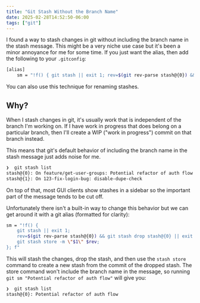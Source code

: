 ```yaml
---
title: "Git Stash Without the Branch Name"
date: 2025-02-28T14:52:50-06:00
tags: ["git"]
---
```


I found a way to stash changes in git without including the branch name in the stash message.
This might be a very niche use case but it's been a minor annoyance for me for some time.
If you just want the alias, then add the following to your `.gitconfig`:

```bash
[alias]
    sm = "!f() { git stash || exit 1; rev=$(git rev-parse stash@{0}) && git stash drop stash@{0} || exit 1; git stash store -m \"$1\" $rev; }; f"
```

You can also use this technique for renaming stashes.

## Why?

When I stash changes in git, it's usually work that is independent of the branch I'm working on.
If I have work in progress that does belong on a particular branch, then I'll create a WIP ("work in progress") commit on that branch instead.

This means that git's default behavior of including the branch name in the stash message just adds noise for me.

```bash
❯  git stash list
stash@{0}: On feature/get-user-groups: Potential refactor of auth flow
stash@{1}: On 123-fix-login-bug: disable-dupe-check
```
On top of that, most GUI clients show stashes in a sidebar so the important part of the message tends to be cut off.

Unfortunately there isn't a built-in way to change this behavior but we can get around it with a git alias (formatted for clarity):

```bash
sm = "!f() {
    git stash || exit 1;
    rev=$(git rev-parse stash@{0}) && git stash drop stash@{0} || exit 1;
    git stash store -m \"$1\" $rev;
}; f"
```

This will stash the changes, drop the stash, and then use the `stash store` command to create a new stash from the commit of the dropped stash.
The store command won't include the branch name in the message, so running `git sm "Potential refactor of auth flow"` will give you:

```bash
❯  git stash list
stash@{0}: Potential refactor of auth flow
```

